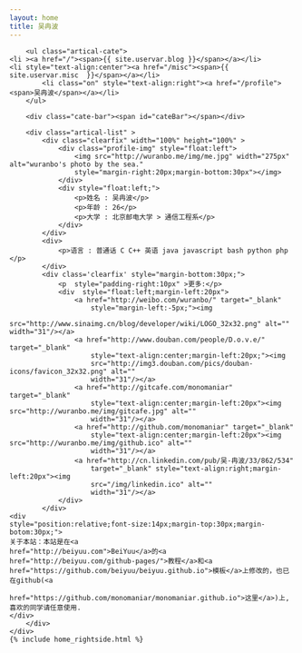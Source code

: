 ```yaml
---
layout: home
title: 吴冉波
---
```


<div class="index-content profile clearfix">
    <div class="section">

        <ul class="artical-cate">
    <li ><a href="/"><span>{{ site.uservar.blog }}</span></a></li>
    <li style="text-align:center"><a href="/misc"><span>{{ site.uservar.misc  }}</span></a></li>
            <li class="on" style="text-align:right"><a href="/profile"><span>吴冉波</span></a></li>
        </ul>

        <div class="cate-bar"><span id="cateBar"></span></div>

        <div class="artical-list" >
            <div class="clearfix" width="100%" height="100%" >
                <div class="profile-img" style="float:left">
                    <img src="http://wuranbo.me/img/me.jpg" width="275px" alt="wuranbo's photo by the sea."
                    style="margin-right:20px;margin-bottom:30px"></img>
                </div>
                <div style="float:left;">
                    <p>姓名 : 吴冉波</p>
                    <p>年龄 : 26</p>
                    <p>大学 : 北京邮电大学 > 通信工程系</p>
                </div>
            </div>
            <div>
                <p>语言 : 普通话 C C++ 英语 java javascript bash python php </p>
            </div>
            <div class='clearfix' style="margin-bottom:30px;">
                <p  style="padding-right:10px" >更多:</p>
                <div  style="float:left;margin-left:20px">
                    <a href="http://weibo.com/wuranbo/" target="_blank"
                        style="margin-left:-5px;"><img
                        src="http://www.sinaimg.cn/blog/developer/wiki/LOGO_32x32.png" alt="" width="31"/></a>
                    <a href="http://www.douban.com/people/D.o.v.e/" target="_blank"
                        style="text-align:center;margin-left:20px;"><img
                        src="http://img3.douban.com/pics/douban-icons/favicon_32x32.png" alt=""
                        width="31"/></a>
                    <a href="http://gitcafe.com/monomaniar" target="_blank"
                        style="text-align:center;margin-left:20px"><img src="http://wuranbo.me/img/gitcafe.jpg" alt=""
                        width="31"/></a>
                    <a href="http://github.com/monomaniar" target="_blank"
                        style="text-align:center;margin-left:20px"><img src="http://wuranbo.me/img/github.ico" alt=""
                        width="31"/></a>
                    <a href="http://cn.linkedin.com/pub/吴-冉波/33/862/534"
                        target="_blank" style="text-align:right;margin-left:20px"><img
                        src="/img/linkedin.ico" alt=""
                        width="31"/></a>
                </div>
            </div>
    <div
    style="position:relative;font-size:14px;margin-top:30px;margin-botom:30px;">
    关于本站：本站是在<a
    href="http://beiyuu.com">BeiYuu</a>的<a
    href="http://beiyuu.com/github-pages/">教程</a>和<a
    href="https://github.com/beiyuu/beiyuu.github.io">模板</a>上修改的，也已在github(<a
                                                                                     href="https://github.com/monomaniar/monomaniar.github.io">这里</a>)上,喜欢的同学请任意使用.
    </div>
        </div>
    </div>
    {% include home_rightside.html %}
</div>
